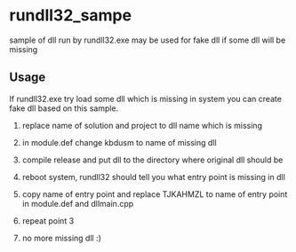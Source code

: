 rundll32_sampe
==============

sample of dll run by rundll32.exe may be used for fake dll if some dll will be missing

Usage
--------------

If rundll32.exe try load some dll which is missing in system you can create fake dll based on this sample.

1) replace name of solution and project to dll name which is missing

2) in module.def change kbdusm to name of missing dll

3) compile release and put dll to the directory where original dll should be

4) reboot system, rundll32 should tell you what entry point is missing in dll

5) copy name of entry point and replace TJKAHMZL to name of entry point in module.def and dllmain.cpp

6) repeat point 3

7) no more missing dll :)